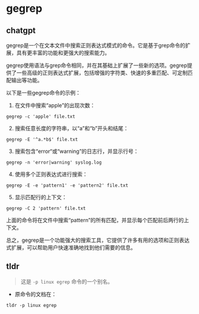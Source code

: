 # gegrep 
## chatgpt 
gegrep是一个在文本文件中搜索正则表达式模式的命令。它是基于grep命令的扩展，具有更丰富的功能和更强大的搜索能力。

gegrep使用语法与grep命令相同，并在其基础上扩展了一些新的选项。gegrep提供了一些高级的正则表达式扩展，包括增强的字符类、快速的多重匹配、可定制匹配输出等功能。

以下是一些gegrep命令的示例：

1. 在文件中搜索“apple”的出现次数：

```
gegrep -c 'apple' file.txt
```

2. 搜索任意长度的字符串，以“a”和“b”开头和结尾：

```
gegrep -E '^a.*b$' file.txt
```

3. 搜索包含“error“或“warning”的日志行，并显示行号：

```
gegrep -n 'error|warning' syslog.log
```

4. 使用多个正则表达式进行搜索：

```
gegrep -E -e 'pattern1' -e 'pattern2' file.txt
```

5. 显示匹配行的上下文：

```
gegrep -C 2 'pattern' file.txt
```

上面的命令将在文件中搜索“pattern”的所有匹配，并显示每个匹配前后两行的上下文。

总之，gegrep是一个功能强大的搜索工具，它提供了许多有用的选项和正则表达式扩展，可以帮助用户快速准确地找到他们需要的信息。 

## tldr 
 
> 这是 `-p linux egrep` 命令的一个别名。

- 原命令的文档在：

`tldr -p linux egrep`
